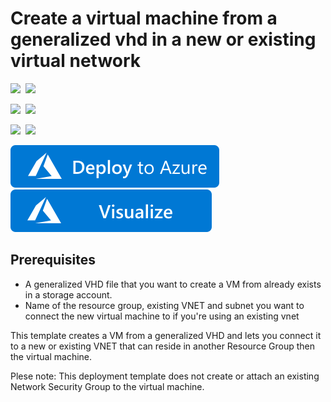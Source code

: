 # Create a virtual machine from a generalized vhd in a new or existing virtual network

<IMG SRC="https://azurequickstartsservice.blob.core.windows.net/badges/201-vm-generalized-vhd-new-or-existing-vnet/PublicLastTestDate.svg" />&nbsp;
<IMG SRC="https://azurequickstartsservice.blob.core.windows.net/badges/201-vm-generalized-vhd-new-or-existing-vnet/PublicDeployment.svg" />&nbsp;

<IMG SRC="https://azurequickstartsservice.blob.core.windows.net/badges/201-vm-generalized-vhd-new-or-existing-vnet/FairfaxLastTestDate.svg" />&nbsp;
<IMG SRC="https://azurequickstartsservice.blob.core.windows.net/badges/201-vm-generalized-vhd-new-or-existing-vnet/FairfaxDeployment.svg" />&nbsp;

<IMG SRC="https://azurequickstartsservice.blob.core.windows.net/badges/201-vm-generalized-vhd-new-or-existing-vnet/BestPracticeResult.svg" />&nbsp;
<IMG SRC="https://azurequickstartsservice.blob.core.windows.net/badges/201-vm-generalized-vhd-new-or-existing-vnet/CredScanResult.svg" />&nbsp;

<a href="https://portal.azure.com/#create/Microsoft.Template/uri/https%3A%2F%2Fraw.githubusercontent.com%2Fazure%2Fazure-quickstart-templates%2Fmaster%2F201-vm-generalized-vhd-new-or-existing-vnet%2Fazuredeploy.json" target="_blank">
    <img src="https://raw.githubusercontent.com/Azure/azure-quickstart-templates/master/1-CONTRIBUTION-GUIDE/images/deploytoazure.svg?sanitize=true"/>
</a>
<a href="http://armviz.io/#/?load=https%3A%2F%2Fraw.githubusercontent.com%2FAzure%2Fazure-quickstart-templates%2Fmaster%2F201-vm-generalized-vhd-new-or-existing-vnet%2Fazuredeploy.json" target="_blank">
    <img src="https://raw.githubusercontent.com/Azure/azure-quickstart-templates/master/1-CONTRIBUTION-GUIDE/images/visualizebutton.svg?sanitize=true"/>
</a>

## Prerequisites

- A generalized VHD file that you want to create a VM from already exists in a storage account.
- Name of the resource group, existing VNET and subnet you want to connect the new virtual machine to if you're using an existing vnet

This template creates a VM from a generalized VHD and lets you connect it to a new or existing VNET that can reside in another Resource Group then the virtual machine.

Plese note: This deployment template does not create or attach an existing Network Security Group to the virtual machine. 


